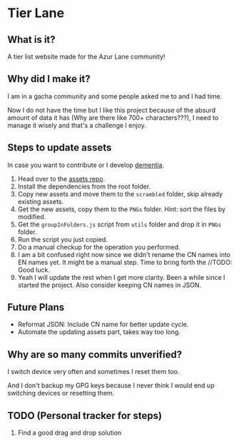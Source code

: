 # Tier Lane

## What is it?

A tier list website made for the Azur Lane community!

## Why did I make it?

I am in a gacha community and some people asked me to and I had time.

Now I do not have the time but I like this project because of the absurd amount of data it has (Why are there like 700+ characters???), I need to manage it wisely and that's a challenge I enjoy.

## Steps to update assets

In case you want to contribute or I develop [dementia](https://www.youtube.com/watch?v=W-po1PMtJJo&pp=ygUObWUgdnMgZGVtZW50aWE%3D).

1. Head over to the [assets repo](https://github.com/nirzon47/projects-assets/tree/main/azur-lane).
2. Install the dependencies from the root folder.
3. Copy new assets and move them to the `scrambled` folder, skip already existing assets.
4. Get the new assets, copy them to the `PNGs` folder. Hint: sort the files by modified.
5. Get the `groupInFolders.js` script from `utils` folder and drop it in `PNGs` folder.
6. Run the script you just copied.
7. Do a manual checkup for the operation you performed.
8. I am a bit confused right now since we didn't rename the CN names into EN names yet. It might be a manual step. Time to bring forth the //TODO: Good luck.
9. Yeah I will update the rest when I get more clarity. Been a while since I started the project. Also consider keeping CN names in JSON.

## Future Plans

-  Reformat JSON: Include CN name for better update cycle.
-  Automate the updating assets part, takes way too long.

## Why are so many commits unverified?

I switch device very often and sometimes I reset them too.

And I don't backup my GPG keys because I never think I would end up switching devices or resetting them.

## TODO (Personal tracker for steps)

1. Find a good drag and drop solution
